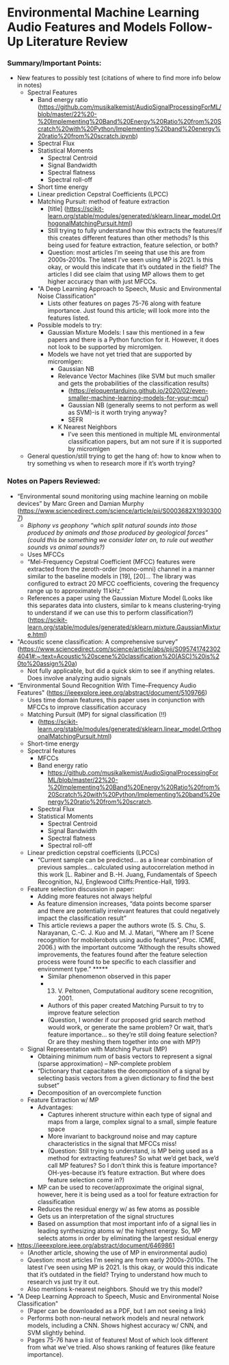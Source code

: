 # Environmental Machine Learning Audio Features and Models Follow-Up Literature Review
### Summary/Important Points: 
- New features to possibly test (citations of where to find more info below in notes)
    - Spectral Features
      - Band energy ratio (https://github.com/musikalkemist/AudioSignalProcessingForML/blob/master/22%20-%20Implementing%20Band%20Energy%20Ratio%20from%20Scratch%20with%20Python/Implementing%20band%20energy%20ratio%20from%20scratch.ipynb)
      - Spectral Flux
      - Statistical Moments
        - Spectral Centroid
        - Signal Bandwidth
        - Spectral flatness
        - Spectral roll-off
      - Short time energy
      - Linear prediction Cepstral Coefficients (LPCC)
      - Matching Pursuit: method of feature extraction
        - [title] (https://scikit-learn.org/stable/modules/generated/sklearn.linear_model.OrthogonalMatchingPursuit.html)
        - Still trying to fully understand how this extracts the features/if this creates different features than other methods? Is this being used for feature extraction, feature selection, or both?
        - Question: most articles I’m seeing that use this are from 2000s-2010s. The latest I’ve seen using MP is 2021. Is this okay, or would this indicate that it’s outdated in the field? The articles I did see claim that using MP allows them to get higher accuracy than with just MFCCs.
      - "A Deep Learning Approach to Speech, Music and Environmental Noise Classification"
        - Lists other features on pages 75-76 along with feature importance. Just found this article; will look more into the features listed.
      - Possible models to try:
        - Gaussian Mixture Models: I saw this mentioned in a few papers and there is a Python function for it. However, it does not look to be supported by micromlgen.
        - Models we have not yet tried that are supported by micromlgen:
          - Gaussian NB
          - Relevance Vector Machines (like SVM but much smaller and gets the probabilities of the classification results)
            - (https://eloquentarduino.github.io/2020/02/even-smaller-machine-learning-models-for-your-mcu/)
            - Gaussian NB (generally seems to not perform as well as SVM)-is it worth trying anyway?
            - SEFR
          - K Nearest Neighbors
            - I’ve seen this mentioned in multiple ML environmental classification papers, but am not sure if it is supported by micromlgen
  - General question/still trying to get the hang of: how to know when to try something vs when to research more if it’s worth trying?

### Notes on Papers Reviewed:
  - “Environmental sound monitoring using machine learning on mobile devices” by Marc Green and Damian Murphy (https://www.sciencedirect.com/science/article/pii/S0003682X19303007)
    - *Biphony vs geophony “which split natural sounds into those produced by animals and those produced by geological forces” (could this be something we consider later on, to rule out weather sounds vs animal sounds?)*
    - Uses MFCCs
    - “Mel-Frequency Cepstral Coefficient (MFCC) features were extracted from the zeroth-order (mono-omni) channel in a manner similar to the baseline models in [19], [20]… The library was configured to extract 20 MFCC coefficients, covering the frequency range up to approximately 11 kHz.”
    - References a paper using the Gaussian Mixture Model (Looks like this  separates data into clusters, similar to k means clustering-trying to understand if we can use this to perform classification?) (https://scikit-learn.org/stable/modules/generated/sklearn.mixture.GaussianMixture.html)
  - "Acoustic scene classification: A comprehensive survey” (https://www.sciencedirect.com/science/article/abs/pii/S0957417423024041#:~:text=Acoustic%20scene%20classification%20(ASC)%20is%20to%20assign%20a)
    - Not fully applicable, but did a quick skim to see if anything relates. Does involve analyzing audio signals
  - “Environmental Sound Recognition With Time–Frequency Audio Features" (https://ieeexplore.ieee.org/abstract/document/5109766)
    - Uses time domain features, this paper uses in conjunction with MFCCs to improve classification accuracy
    - Matching Pursuit (MP) for signal classification (!!)
      - {https://scikit-learn.org/stable/modules/generated/sklearn.linear_model.OrthogonalMatchingPursuit.html)
    - Short-time energy
    - Spectral features
      - MFCCs
      - Band energy ratio
        - https://github.com/musikalkemist/AudioSignalProcessingForML/blob/master/22%20-%20Implementing%20Band%20Energy%20Ratio%20from%20Scratch%20with%20Python/Implementing%20band%20energy%20ratio%20from%20scratch.
      - Spectral Flux
      - Statistical Moments
        - Spectral Centroid
        - Signal Bandwidth
        - Spectral flatness
        - Spectral roll-off
    - Linear prediction cepstral coefficients (LPCCs)
      - “Current sample can be predicted… as a linear combination of previous samples… calculated using autocorrelation method in this work [L. Rabiner and B.-H. Juang, Fundamentals of Speech Recognition, NJ, Englewood Cliffs:Prentice-Hall, 1993.
    - Feature selection discussion in paper:
      - Adding more features not always helpful
      - As feature dimension increases, “data points become sparser and there are potentially irrelevant features that could negatively impact the classification result”
      - This article reviews a paper the authors wrote (5. S. Chu, S. Narayanan, C.-C. J. Kuo and M. J. Matari, "Where am I? Scene recognition for mobilerobots using audio features", Proc. ICME, 2006.) with the important outcome “Although the results showed improvements, the features found after the feature selection process were found to be specific to each classifier and environment type.” *****
        - Similar phenomenon observed in this paper 
        - 13. V. Peltonen, Computational auditory scene recognition, 2001.
        - Authors of this paper created Matching Pursuit to try to improve feature selection
        - (Question, I wonder if our proposed grid search method would work, or generate the same problem? Or wait, that’s feature importance… so they’re still doing feature selection? Or are they meshing them together into one with MP?)
    - Signal Representation with Matching Pursuit (MP)
      - Obtaining minimum num of basis vectors to represent a signal (sparse approximation) – NP-complete problem
      - “Dictionary that capacitates the decomposition of a signal by selecting basis vectors from a given dictionary to find the best subset”
      - Decomposition of an overcomplete function
    - Feature Extraction w/ MP
      - Advantages:
        - Captures inherent structure within each type of signal and maps from a large, complex signal to a small, simple feature space
        - More invariant to background noise and may capture characteristics in the signal that MFCCs miss!
        - (Question: Still trying to understand, is MP being used as a method for extracting features? So what we’d get back, we’d call MP features? So I don’t think this is feature importance? OH-yes-because it’s feature extraction. But where does feature selection come in?)
      - MP can be used to recover/approximate the original signal, however, here it is being used as a tool for feature extraction for classification
      - Reduces the residual energy w/ as few atoms as possible
      - Gets us an interpretation of the signal structures
      - Based on assumption that most important info of a signal lies in leading synthesizing atoms w/ the highest energy. So, MP selects atoms in order by eliminating the largest residual energy
- https://ieeexplore.ieee.org/abstract/document/6469861
  - (Another article, showing the use of MP in environmental audio)
  - Question: most articles I’m seeing are from early 2000s-2010s. The latest I’ve seen using MP is 2021. Is this okay, or would this indicate that it’s outdated in the field? Trying to understand how much to research vs just try it out.
  - Also mentions k-nearest neighbors. Should we try this model?
- "A Deep Learning Approach to Speech, Music and Environmental Noise Classification"
  - (Paper can be downloaded as a PDF, but I am not seeing a link)
  - Performs both non-neural network models and neural network models, including a CNN. Shows highest accuracy w/ CNN, and SVM slightly behind.
  - Pages 75-76 have a list of features! Most of which look different from what we've tried. Also shows ranking of features (like feature importance).








